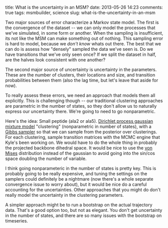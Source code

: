 title: What is the uncertainty in an MSM?
date: 2013-05-26 14:23
comments: true
tags: msmbuilder, science
slug: what-is-the-uncertainty-in-an-msm

Two major sources of error characterize a Markov state model. The first is
the convergence of the dataset -- we can only model the processes that we've
simulated, in some form or another. When the sampling is insufficient, its
not like the MSM can make something out of nothing. This sampling error is
hard to model, because we *don't know* whats out there. The best that we can
do is assess how "densely" sampled the data we've seen is. Do we have
transitions that we've only seen once? If we split the dataset in half, are the
halves look consistent with one another?

The second major source of uncertainty is uncertainty in the parameters. These
are the number of clusters, their locations and size, and transition probabilities
between them (also the lag time, but let's leave that aside for now).

To really assess these errors, we need an approach that models them all
explicitly. This is challenging though -- our traditional clustering approaches
are parametric in the number of states, so they don't allow us to naturally
express our uncertainty there. We're going to need to go nonparametric.

Here's the idea: Small peptide (ala2 or ala5). [Dirichlet process gaussian mixture model](http://blog.echen.me/2012/03/20/infinite-mixture-models-with-nonparametric-bayes-and-the-dirichlet-process/)
"clustering" (nonparametric in number of states), with a [Gibbs sampler](http://blog.echen.me/2012/03/20/infinite-mixture-models-with-nonparametric-bayes-and-the-dirichlet-process/)
so that we can sample from the posterior over clusterings. For each
clustering, sample transition matrices with the MCMC engine that Kyle's been
working on. We would have to do the whole thing in probably the projected
backbone dihedral space. It would be nice to use the [von Mises](http://en.wikipedia.org/wiki/Von_Mises_distribution)
distribution instead of the gaussian to avoid going into the sin/cos space
doubling the number of variable.

I think going nonparameteric in the number of states is pretty key. This
is probably going to be really expensive, and tuning the settings on the
samplers could definitely be a nightmare (now there's a whole separate
convergence issue to worry about), but it would be nice do a careful accounting
for the uncertainties. Other approaches that you might do don't really model
the uncertainty in the clustering parameters.

A simpler approach might be to run a bootstrap on the actual trajectory data.
That's a good option too, but not as elegant. You don't get uncertainty in the
number of states, and there are so many issues with the bootstrap on timeseries.


